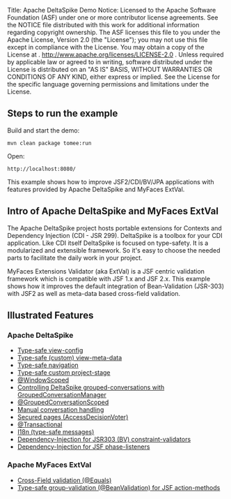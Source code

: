 Title: Apache DeltaSpike Demo
Notice:    Licensed to the Apache Software Foundation (ASF) under one
           or more contributor license agreements.  See the NOTICE file
           distributed with this work for additional information
           regarding copyright ownership.  The ASF licenses this file
           to you under the Apache License, Version 2.0 (the
           "License"); you may not use this file except in compliance
           with the License.  You may obtain a copy of the License at
           .
             http://www.apache.org/licenses/LICENSE-2.0
           .
           Unless required by applicable law or agreed to in writing,
           software distributed under the License is distributed on an
           "AS IS" BASIS, WITHOUT WARRANTIES OR CONDITIONS OF ANY
           KIND, either express or implied.  See the License for the
           specific language governing permissions and limitations
           under the License.

<h2>Steps to run the example</h2>

Build and start the demo:

    mvn clean package tomee:run

Open:

    http://localhost:8080/

This example shows how to improve JSF2/CDI/BV/JPA applications with features provided by Apache DeltaSpike and MyFaces ExtVal.

<h2>Intro of Apache DeltaSpike and MyFaces ExtVal</h2>

The Apache DeltaSpike project hosts portable extensions for Contexts and Dependency Injection (CDI - JSR 299). DeltaSpike is a toolbox for your CDI application. Like CDI itself DeltaSpike is focused on type-safety. It is a modularized and extensible framework. So it's easy to choose the needed parts to facilitate the daily work in your project.

MyFaces Extensions Validator (aka ExtVal) is a JSF centric validation framework which is compatible with JSF 1.x and JSF 2.x.
This example shows how it improves the default integration of Bean-Validation (JSR-303) with JSF2 as well as meta-data based cross-field validation.


<h2>Illustrated Features</h2>

<h3>Apache DeltaSpike</h3>

<ul>
    <li><a href="./src/main/java/org/superbiz/deltaspike/view/config/Pages.java" target="_blank">Type-safe view-config</a></li>
    <li><a href="./src/main/java/org/superbiz/deltaspike/view/InfoPage.java" target="_blank">Type-safe (custom) view-meta-data</a></li>
    <li><a href="./src/main/java/org/superbiz/deltaspike/view/MenuBean.java" target="_blank">Type-safe navigation</a></li>
    <li><a href="./src/main/java/org/superbiz/deltaspike/CustomProjectStage.java" target="_blank">Type-safe custom project-stage</a></li>
    <li><a href="./src/main/java/org/superbiz/deltaspike/view/UserHolder.java" target="_blank">@WindowScoped</a></li>
    <li><a href="./src/main/java/org/superbiz/deltaspike/view/MenuBean.java" target="_blank">Controlling DeltaSpike grouped-conversations with GroupedConversationManager</a></li>
    <li><a href="./src/main/java/org/superbiz/deltaspike/view/FeedbackPage.java" target="_blank">@GroupedConversationScoped</a></li>
    <li><a href="./src/main/java/org/superbiz/deltaspike/view/FeedbackPage.java" target="_blank">Manual conversation handling</a></li>
    <li><a href="./src/main/java/org/superbiz/deltaspike/view/security/LoginAccessDecisionVoter.java" target="_blank">Secured pages (AccessDecisionVoter)</a></li>
    <li><a href="./src/main/java/org/superbiz/deltaspike/repository/Repository.java" target="_blank">@Transactional</a></li>
    <li><a href="./src/main/java/org/superbiz/deltaspike/view/RegistrationPage.java" target="_blank">I18n (type-safe messages)</a></li>
    <li><a href="./src/main/java/org/superbiz/deltaspike/domain/validation/UniqueUserNameValidator.java" target="_blank">Dependency-Injection for JSR303 (BV) constraint-validators</a></li>
    <li><a href="./src/main/java/org/superbiz/deltaspike/DebugPhaseListener.java" target="_blank">Dependency-Injection for JSF phase-listeners</a></li>
</ul>

<h3>Apache MyFaces ExtVal</h3>

<ul>
    <li><a href="./src/main/java/org/superbiz/myfaces/view/RegistrationPage.java" target="_blank">Cross-Field validation (@Equals)</a></li>
    <li><a href="./src/main/java/org/superbiz/myfaces/view/RegistrationPage.java" target="_blank">Type-safe group-validation (@BeanValidation) for JSF action-methods</a></li>
</ul>
